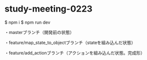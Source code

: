 # study-meeting-0223

$ npm i
$ npm run dev

・masterブランチ（開発前の状態）

・feature/map_state_to_objectブランチ（stateを組み込んだ状態）

・feature/add_actionブランチ（アクションを組み込んだ状態。完成形）

